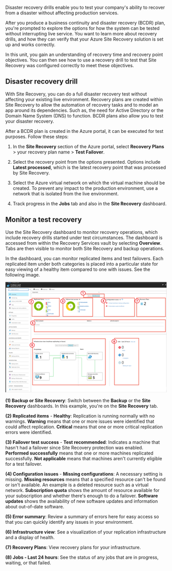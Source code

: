 Disaster recovery drills enable you to test your company's ability to recover from a disaster without affecting production services.

After you produce a business continuity and disaster recovery (BCDR) plan, you're prompted to explore the options for how the system can be tested without interrupting live service. You want to learn more about recovery drills, and how they can verify that your Azure Site Recovery solution is set up and works correctly.

In this unit, you gain an understanding of recovery time and recovery point objectives. You can then see how to use a recovery drill to test that Site Recovery was configured correctly to meet these objectives.

## Disaster recovery drill

With Site Recovery, you can do a full disaster recovery test without affecting your existing live environment. Recovery plans are created within Site Recovery to allow the automation of recovery tasks and to model an app around its dependencies. Such as, the need for Active Directory or the Domain Name System (DNS) to function. BCDR plans also allow you to test your disaster recovery.

After a BCDR plan is created in the Azure portal, it can be executed for test purposes. Follow these steps:

1. In the **Site Recovery** section of the Azure portal, select **Recovery Plans** > your recovery plan name > **Test Failover**.

1. Select the recovery point from the options presented. Options include **Latest processed**, which is the latest recovery point that was processed by Site Recovery.

1. Select the Azure virtual network on which the virtual machine should be created. To prevent any impact to the production environment, use a network that is isolated from the live environment.

1. Track progress in the **Jobs** tab and also in the **Site Recovery** dashboard.

## Monitor a test recovery

Use the Site Recovery dashboard to monitor recovery operations, which include recovery drills started under test circumstances. The dashboard is accessed from within the Recovery Services vault by selecting **Overview**. Tabs are then visible to monitor both Site Recovery and backup operations.

In the dashboard, you can monitor replicated items and test failovers. Each replicated item under both categories is placed into a particular state for easy viewing of a healthy item compared to one with issues. See the following image.

[![Site Recovery overview.](../media/4-site-recovery-overview.png)](../media/4-site-recovery-overview.png#lightbox)

**(1) Backup or Site Recovery**: Switch between the **Backup** or the **Site Recovery** dashboards. In this example, you're on the **Site Recovery** tab.

**(2) Replicated items** - **Healthy**: Replication is running normally with no warnings. **Warning** means that one or more issues were identified that could affect replication. **Critical** means that one or more critical replication errors were identified.

**(3) Failover test success** - **Test recommended**: Indicates a machine that hasn't had a failover since Site Recovery protection was enabled. **Performed successfully** means that one or more machines replicated successfully. **Not applicable** means that machines aren't currently eligible for a test failover.

**(4) Configuration issues** - **Missing configurations**: A necessary setting is missing. **Missing resources** means that a specified resource can't be found or isn't available. An example is a deleted resource such as a virtual network. **Subscription quota** shows the amount of resource available for your subscription and whether there's enough to do a failover. **Software updates** shows the availability of new software updates and information about out-of-date software.

**(5) Error summary**: Review a summary of errors here for easy access so that you can quickly identify any issues in your environment.

**(6) Infrastructure view**: See a visualization of your replication infrastructure and a display of health.

**(7) Recovery Plans**: View recovery plans for your infrastructure.

**(8) Jobs - Last 24 hours**: See the status of any jobs that are in progress, waiting, or that failed.
